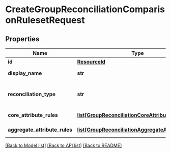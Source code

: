 # CreateGroupReconciliationComparisonRulesetRequest


## Properties
Name | Type | Description | Notes
------------ | ------------- | ------------- | -------------
**id** | [**ResourceId**](ResourceId.md) |  | 
**display_name** | **str** | The name of the ruleset | 
**reconciliation_type** | **str** | The type of reconciliation to perform. \&quot;Holding\&quot; | \&quot;Transaction\&quot; | \&quot;Valuation\&quot; | 
**core_attribute_rules** | [**list[GroupReconciliationCoreAttributeRule]**](GroupReconciliationCoreAttributeRule.md) | The core comparison rules | 
**aggregate_attribute_rules** | [**list[GroupReconciliationAggregateAttributeRule]**](GroupReconciliationAggregateAttributeRule.md) | The aggregate comparison rules | 

[[Back to Model list]](../README.md#documentation-for-models) [[Back to API list]](../README.md#documentation-for-api-endpoints) [[Back to README]](../README.md)


